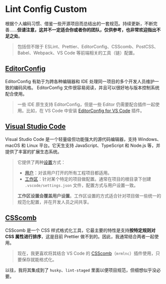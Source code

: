# Lint Config Custom

根据个人编码习惯、借鉴一些开源项目而总结出的一套规范。持续更新，不断完善......**但请注意，这并不一定适合你或者你的团队，仅供参考，也非常欢迎指出不足之处**。

> 包括但不限于 ESLint、Prettier、EditorConfig、CSScomb、PostCSS、Babel、Webpack、VS Code 等前端相关的工具（链）配置。

## [EditorConfig](https://editorconfig.org/)

EditorConfig 有助于为跨各种编辑器和 IDE 处理同一项目的多个开发人员维护一致的编码风格。 EditorConfig 文件很容易阅读，并且可以很好地与版本控制系统配合使用。

> 一些 IDE 原生支持 EditorConfig，但是一些 Editor 仍需要配合插件一起使用。比如，在 VS Code 中安装 [EditorConfig for VS Code](https://marketplace.visualstudio.com/items?itemName=EditorConfig.EditorConfig) 插件。

## [Visual Studio Code](https://code.visualstudio.com/)

Visual Studio Code 是一个轻量级但功能强大的源代码编辑器，支持 Windows、macOS 和 Linux 平台。它天生支持 JavaScript、TypeScript 和 Node.js 等，并提供了丰富的扩展生态系统。

> 它提供了两种[设置](https://code.visualstudio.com/docs/getstarted/settings)方式：
>
> - [用户]()：对该用户打开的所有工程项目都适用。
> - [工作区]()：针对某个特定的项目做配置。通常在项目的根目录下创建 `.vscode/settings.json` 文件，配置方式与用户设置一致。
>
> **工作区设置会覆盖用户设置**。工作区设置的方式适合针对项目做一些统一的规范化配置，并在开发人员之间共享。

## [CSScomb](https://github.com/csscomb/csscomb.js)

CSScomb 是一个 CSS 样式格式化工具，它最主要的特性是支持**按特定规则对 CSS 属性进行排序**，这是目前 Prettier 做不到的。因此，我通常结合两者一起使用。

> 现在，我更喜欢将其结合 VS Code 的 [CSScomb](https://marketplace.visualstudio.com/items?itemName=mrmlnc.vscode-csscomb)（`mrmlnc`）插件使用，只要保存就能格式化。

以往，我将其集成到了 `husky`、`lint-staged` 里面以便项目规范，但细想似乎没必要。
